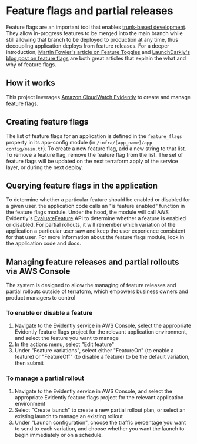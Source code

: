 # Feature flags and partial releases

Feature flags are an important tool that enables [trunk-based development](https://trunkbaseddevelopment.com/). They allow in-progress features to be merged into the main branch while still allowing that branch to be deployed to production at any time, thus decoupling application deploys from feature releases. For a deeper introduction, [Martin Fowler's article on Feature Toggles](https://martinfowler.com/articles/feature-toggles.html) and [LaunchDarkly's blog post on feature flags](https://launchdarkly.com/blog/what-are-feature-flags/) are both great articles that explain the what and why of feature flags.

## How it works

This project leverages [Amazon CloudWatch Evidently](https://docs.aws.amazon.com/AmazonCloudWatch/latest/monitoring/CloudWatch-Evidently.html) to create and manage feature flags.

## Creating feature flags

The list of feature flags for an application is defined in the `feature_flags` property in its app-config module (in `/infra/[app_name]/app-config/main.tf`). To create a new feature flag, add a new string to that list. To remove a feature flag, remove the feature flag from the list. The set of feature flags will be updated on the next terraform apply of the service layer, or during the next deploy.

## Querying feature flags in the application

To determine whether a particular feature should be enabled or disabled for a given user, the application code calls an "is feature enabled" function in the feature flags module. Under the hood, the module will call AWS Evidently's [EvaluateFeature](https://docs.aws.amazon.com/cloudwatchevidently/latest/APIReference/API_EvaluateFeature.html) API to determine whether a feature is enabled or disabled. For partial rollouts, it will remember which variation of the application a particular user saw and keep the user experience consistent for that user. For more information about the feature flags module, look in the application code and docs.

## Managing feature releases and partial rollouts via AWS Console

The system is designed to allow the managing of feature releases and partial rollouts outside of terraform, which empowers business owners and product managers to control

### To enable or disable a feature

1. Navigate to the Evidently service in AWS Console, select the appropriate Evidently feature flags project for the relevant application environment, and select the feature you want to manage
2. In the actions menu, select "Edit feature"
3. Under "Feature variations", select either "FeatureOn" (to enable a feature) or "FeatureOff" (to disable a feature) to be the default variation, then submit

### To manage a partial rollout

1. Navigate to the Evidently service in AWS Console, and select the appropriate Evidently feature flags project for the relevant application environment
2. Select "Create launch" to create a new partial rollout plan, or select an existing launch to manage an existing rollout
3. Under "Launch configuration", choose the traffic percentage you want to send to each variation, and choose whether you want the launch to begin immediately or on a schedule.
